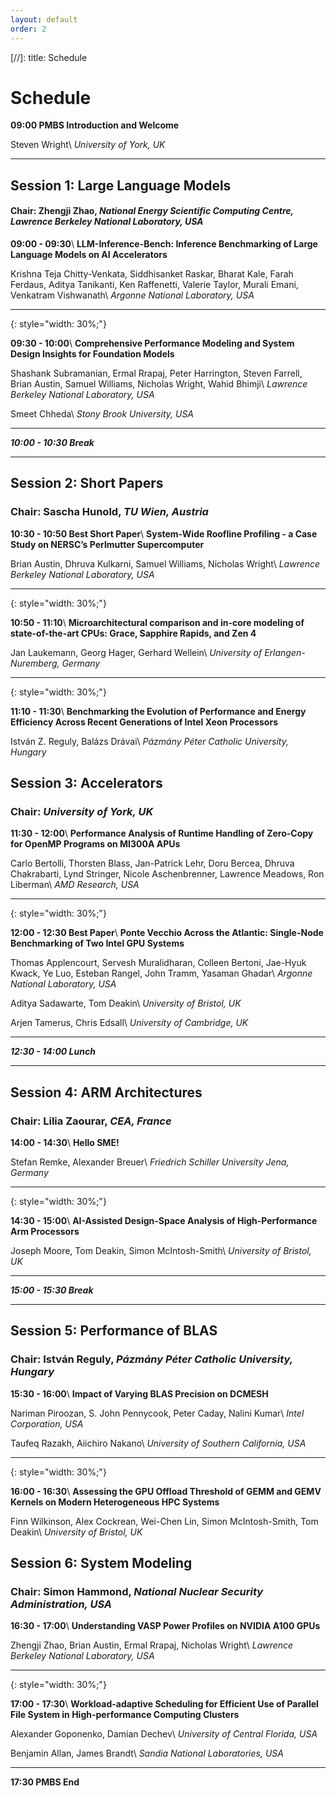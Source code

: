 ```yaml
---
layout: default
order: 2
---
```


[//]: title: Schedule 

# Schedule

**09:00 PMBS Introduction and Welcome**

Steven Wright\\
_University of York, UK_

---

## Session 1: Large Language Models
#### Chair: Zhengji Zhao, _National Energy Scientific Computing Centre, Lawrence Berkeley National Laboratory, USA_

**09:00 - 09:30**\\
**LLM-Inference-Bench: Inference Benchmarking of Large Language Models on AI Accelerators**

Krishna Teja Chitty-Venkata, Siddhisanket Raskar, Bharat Kale, Farah Ferdaus, Aditya Tanikanti, Ken Raffenetti, Valerie Taylor, Murali Emani, Venkatram Vishwanath\\
_Argonne National Laboratory, USA_

---
{: style="width: 30%;"}

**09:30 - 10:00**\\
**Comprehensive Performance Modeling and System Design Insights for Foundation Models**

Shashank Subramanian, Ermal Rrapaj, Peter Harrington, Steven Farrell, Brian Austin, Samuel Williams, Nicholas Wright, Wahid Bhimji\\
_Lawrence Berkeley National Laboratory, USA_

Smeet Chheda\\
_Stony Brook University, USA_

---

***10:00 - 10:30 Break***

---

## Session 2: Short Papers
### Chair: Sascha Hunold, _TU Wien, Austria_

**10:30 - 10:50 Best Short Paper**\\
**System-Wide Roofline Profiling - a Case Study on NERSC’s Perlmutter Supercomputer**

Brian Austin, Dhruva Kulkarni, Samuel Williams, Nicholas Wright\\
_Lawrence Berkeley National Laboratory, USA_

---
{: style="width: 30%;"}

**10:50 - 11:10**\\
**Microarchitectural comparison and in-core modeling of state-of-the-art CPUs: Grace, Sapphire Rapids, and Zen 4**

Jan Laukemann, Georg Hager, Gerhard Wellein\\
_University of Erlangen-Nuremberg, Germany_

---
{: style="width: 30%;"}

**11:10 - 11:30**\\
**Benchmarking the Evolution of Performance and Energy Efficiency Across Recent Generations of Intel Xeon Processors**

István Z. Reguly, Balázs Drávai\\
_Pázmány Péter Catholic University, Hungary_

## Session 3: Accelerators
### Chair: _University of York, UK_

**11:30 - 12:00**\\
**Performance Analysis of Runtime Handling of Zero-Copy for OpenMP Programs on MI300A APUs**

Carlo Bertolli, Thorsten Blass, Jan-Patrick Lehr, Doru Bercea, Dhruva Chakrabarti, Lynd Stringer, Nicole Aschenbrenner, Lawrence Meadows, Ron Liberman\\
_AMD Research, USA_

---
{: style="width: 30%;"}

**12:00 - 12:30 Best Paper**\\
**Ponte Vecchio Across the Atlantic: Single-Node Benchmarking of Two Intel GPU Systems**

Thomas Applencourt, Servesh Muralidharan, Colleen Bertoni,  Jae-Hyuk Kwack, Ye Luo, Esteban Rangel, John Tramm, Yasaman Ghadar\\
_Argonne National Laboratory, USA_

Aditya Sadawarte, Tom Deakin\\
_University of Bristol, UK_

Arjen Tamerus, Chris Edsall\\
_University of Cambridge, UK_


---

***12:30 - 14:00 Lunch***

---

## Session 4: ARM Architectures
### Chair: Lilia Zaourar, _CEA, France_

**14:00 - 14:30**\\
**Hello SME!**

Stefan Remke, Alexander Breuer\\
_Friedrich Schiller University Jena, Germany_

---
{: style="width: 30%;"}

**14:30 - 15:00**\\
**AI-Assisted Design-Space Analysis of High-Performance Arm Processors**

Joseph Moore, Tom Deakin, Simon McIntosh-Smith\\
_University of Bristol, UK_

---

***15:00 - 15:30 Break***

---

## Session 5: Performance of BLAS
### Chair: István Reguly, _Pázmány Péter Catholic University, Hungary_

**15:30 - 16:00**\\
**Impact of Varying BLAS Precision on DCMESH**

Nariman Piroozan, S. John Pennycook, Peter Caday, Nalini Kumar\\
_Intel Corporation, USA_

Taufeq Razakh, Aiichiro Nakano\\
_University of Southern California, USA_

---
{: style="width: 30%;"}

**16:00 - 16:30**\\
**Assessing the GPU Offload Threshold of GEMM and GEMV Kernels on Modern Heterogeneous HPC Systems**

Finn Wilkinson, Alex Cockrean, Wei-Chen Lin, Simon McIntosh-Smith, Tom Deakin\\
_University of Bristol, UK_

## Session 6: System Modeling
### Chair: Simon Hammond, _National Nuclear Security Administration, USA_

**16:30 - 17:00**\\
**Understanding VASP Power Profiles on NVIDIA A100 GPUs**

Zhengji Zhao, Brian Austin, Ermal Rrapaj, Nicholas Wright\\
_Lawrence Berkeley National Laboratory, USA_

---
{: style="width: 30%;"}

**17:00 - 17:30**\\
**Workload-adaptive Scheduling for Efficient Use of Parallel File System in High-performance Computing Clusters**

Alexander Goponenko, Damian Dechev\\
_University of Central Florida, USA_

Benjamin Allan, James Brandt\\
_Sandia National Laboratories, USA_ 

---

**17:30 PMBS End**
